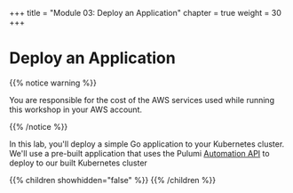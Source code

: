 +++
title = "Module 03: Deploy an Application"
chapter = true
weight = 30
+++

# Deploy an Application

{{% notice warning %}}<p> You are responsible for the cost of the AWS services used while running this workshop in your AWS account.</p> {{% /notice %}}

In this lab, you'll deploy a simple Go application to your Kubernetes cluster. We'll use a pre-built application that uses the Pulumi [Automation API](https://www.pulumi.com/blog/automation-api/) to deploy to our built Kubernetes cluster

{{% children showhidden="false" %}}
{{% /children %}}